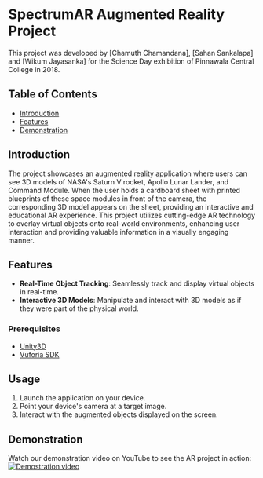 # SpectrumAR Augmented Reality Project

This project was developed by [Chamuth Chamandana], [Sahan Sankalapa] and [Wikum Jayasanka] for the Science Day exhibition of Pinnawala Central College in 2018.

## Table of Contents

- [Introduction](#introduction)
- [Features](#features)
- [Demonstration](#demonstration)

## Introduction

The project showcases an augmented reality application where users can see 3D models of NASA's Saturn V rocket, Apollo Lunar Lander, and Command Module. When the user holds a cardboard sheet with printed blueprints of these space modules in front of the camera, the corresponding 3D model appears on the sheet, providing an interactive and educational AR experience.
This project utilizes cutting-edge AR technology to overlay virtual objects onto real-world environments, enhancing user interaction and providing valuable information in a visually engaging manner.

## Features

- **Real-Time Object Tracking**: Seamlessly track and display virtual objects in real-time.
- **Interactive 3D Models**: Manipulate and interact with 3D models as if they were part of the physical world.

### Prerequisites

- [Unity3D](https://unity3d.com/get-unity/download)
- [Vuforia SDK](https://developer.vuforia.com/downloads/sdk)

## Usage

1. Launch the application on your device.
2. Point your device's camera at a target image.
3. Interact with the augmented objects displayed on the screen.

## Demonstration

Watch our demonstration video on YouTube to see the AR project in action:
[![Demostration video](https://img.youtube.com/vi/zGHm1WA_ih0/0.jpg)](https://www.youtube.com/watch?v=zGHm1WA_ih0)

